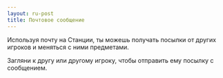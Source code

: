 ```yaml
---
layout: ru-post
title: Почтовое сообщение
---
```


Используя почту на Станции, ты можешь получать посылки от других игроков и меняться с ними предметами.

Загляни к другу или другому игроку, чтобы отправить ему посылку с сообщением.
